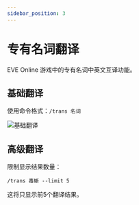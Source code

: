 ```yaml
---
sidebar_position: 3
---
```


# 专有名词翻译

EVE Online 游戏中的专有名词中英文互译功能。

## 基础翻译

使用命令格式：`/trans 名词`

![基础翻译](/img/docs/features/translation/trans.png)

## 高级翻译

限制显示结果数量：

`/trans 毒蜥 --limit 5`

这将只显示前5个翻译结果。
